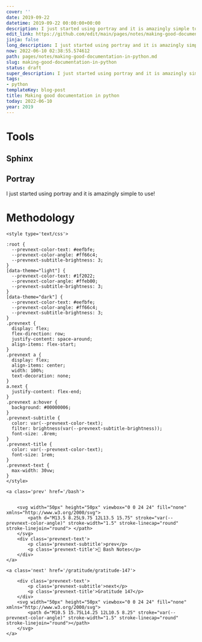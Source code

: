 ```yaml
---
cover: ''
date: 2019-09-22
datetime: 2019-09-22 00:00:00+00:00
description: I just started using portray and it is amazingly simple to use
edit_link: https://github.com/edit/main/pages/notes/making-good-documentation-in-python.md
jinja: false
long_description: I just started using portray and it is amazingly simple to use
now: 2022-06-10 02:38:55.574612
path: pages/notes/making-good-documentation-in-python.md
slug: making-good-documentation-in-python
status: draft
super_description: I just started using portray and it is amazingly simple to use
tags:
- python
templateKey: blog-post
title: Making good documentation in python
today: 2022-06-10
year: 2019
---
```


# Tools

## Sphinx

## Portray

I just started using portray and it is amazingly simple to use!

# Methodology
<div class='prevnext'>

    <style type='text/css'>

    :root {
      --prevnext-color-text: #eefbfe;
      --prevnext-color-angle: #ff66c4;
      --prevnext-subtitle-brightness: 3;
    }
    [data-theme="light"] {
      --prevnext-color-text: #1f2022;
      --prevnext-color-angle: #ffeb00;
      --prevnext-subtitle-brightness: 3;
    }
    [data-theme="dark"] {
      --prevnext-color-text: #eefbfe;
      --prevnext-color-angle: #ff66c4;
      --prevnext-subtitle-brightness: 3;
    }
    .prevnext {
      display: flex;
      flex-direction: row;
      justify-content: space-around;
      align-items: flex-start;
    }
    .prevnext a {
      display: flex;
      align-items: center;
      width: 100%;
      text-decoration: none;
    }
    a.next {
      justify-content: flex-end;
    }
    .prevnext a:hover {
      background: #00000006;
    }
    .prevnext-subtitle {
      color: var(--prevnext-color-text);
      filter: brightness(var(--prevnext-subtitle-brightness));
      font-size: .8rem;
    }
    .prevnext-title {
      color: var(--prevnext-color-text);
      font-size: 1rem;
    }
    .prevnext-text {
      max-width: 30vw;
    }
    </style>
    
    <a class='prev' href='/bash'>
    

        <svg width="50px" height="50px" viewbox="0 0 24 24" fill="none" xmlns="http://www.w3.org/2000/svg">
            <path d="M13.5 8.25L9.75 12L13.5 15.75" stroke="var(--prevnext-color-angle)" stroke-width="1.5" stroke-linecap="round" stroke-linejoin="round"> </path>
        </svg>
        <div class='prevnext-text'>
            <p class='prevnext-subtitle'>prev</p>
            <p class='prevnext-title'>📝 Bash Notes</p>
        </div>
    </a>
    
    <a class='next' href='/gratitude/gratitude-147'>
    
        <div class='prevnext-text'>
            <p class='prevnext-subtitle'>next</p>
            <p class='prevnext-title'>Gratitude 147</p>
        </div>
        <svg width="50px" height="50px" viewbox="0 0 24 24" fill="none" xmlns="http://www.w3.org/2000/svg">
            <path d="M10.5 15.75L14.25 12L10.5 8.25" stroke="var(--prevnext-color-angle)" stroke-width="1.5" stroke-linecap="round" stroke-linejoin="round"></path>
        </svg>
    </a>
  </div>